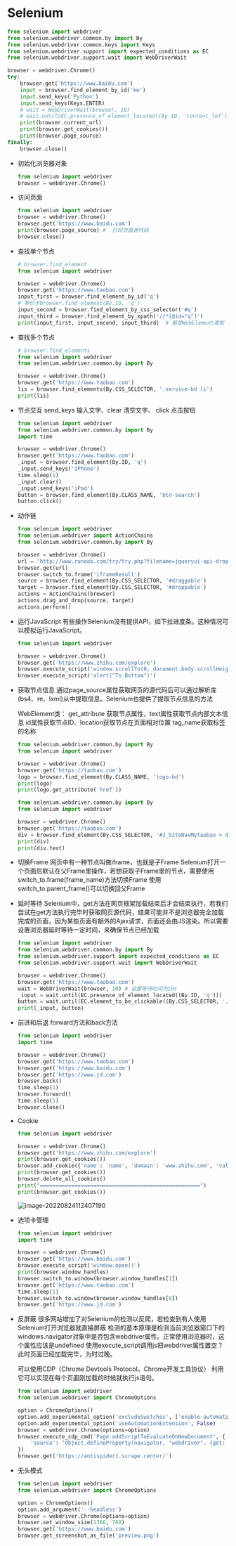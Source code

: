 # Selenium

```python
from selenium import webdriver
from selenium.webdriver.common.by import By
from selenium.webdriver.common.keys import Keys
from selenium.webdriver.support import expected_conditions as EC
from selenium.webdriver.support.wait import WebDriverWait

browser = webdriver.Chrome()
try:
    browser.get('https://www.baidu.com')
    input = browser.find_element_by_id('kw')
    input.send_keys('Python')
    input.send_keys(Keys.ENTER)
    # wait = WebDriverWait(browser, 10)
    # wait.until(EC.presence_of_element_located((By.ID, 'content_lef')))
    print(browser.current_url)
    print(browser.get_cookies())
    print(browser.page_source)
finally:
    browser.close()
```

* 初始化浏览器对象

  ```python
  from selenium import webdriver
  browser = webdriver.Chrome()
  ```

* 访问页面

  ```python
  from selenium import webdriver
  browser = webdriver.Chrome()
  browser.get('https://www.baidu.com')
  print(browser.page_source) #  打印页面源代码
  browser.close()
  ```

* 查找单个节点

  ```python
  # browser.find_element
  from selenium import webdriver
  
  browser = webdriver.Chrome()
  browser.get('https://www.taobao.com')
  input_first = browser.find_element_by_id('q')
  # 等价于browser.find_element(By.ID, 'q')
  input_second = browser.find_element_by_css_selector('#q')
  input_third = browser.find_element_by_xpath('//*[@id="q"]')
  print(input_first, input_second, input_third)  # 都是WebElement类型 三个一致
  ```

* 查找多个节点

  ```python
  # browser.find_elements
  from selenium import webdriver
  from selenium.webdriver.common.by import By
  
  browser = webdriver.Chrome()
  browser.get('https://www.taobao.com')
  lis = browser.find_elements(By.CSS_SELECTOR, '.service-bd li')
  print(lis)
  ```

* 节点交互
  send_keys 输入文字、clear 清空文字、 click 点击按钮

  ```python
  from selenium import webdriver
  from selenium.webdriver.common.by import By
  import time
  
  browser = webdriver.Chrome()
  browser.get('https://www.taobao.com')
  _input = browser.find_element(By.ID, 'q')
  _input.send_keys('iPhone')
  time.sleep(1)
  _input.clear()
  _input.send_keys('iPad')
  button = browser.find_element(By.CLASS_NAME, 'btn-search')
  button.click()
  ```

* 动作链

  ```python
  from selenium import webdriver
  from selenium.webdriver import ActionChains
  from selenium.webdriver.common.by import By
  
  browser = webdriver.Chrome()
  url = 'http://www.runoob.com/try/try.php?filename=jqueryui-api-droppable'
  browser.get(url)
  browser.switch_to.frame('iframeResult')
  source = browser.find_element(By.CSS_SELECTOR, '#draggable')
  target = browser.find_element(By.CSS_SELECTOR, '#droppable')
  actions = ActionChains(browser)
  actions.drag_and_drop(source, target)
  actions.perform()
  ```

* 运行JavaScript
  有些操作Selenium没有提供API，如下拉进度条。这种情况可以模拟运行JavaScript。

  ```python
  from selenium import webdriver
  
  browser = webdriver.Chrome()
  browser.get('https://www.zhihu.com/explore')
  browser.execute_script('window.scrollTo(0, document.body.scrollHeight)')
  browser.execute_script('alert("To Bottom")')
  ```

* 获取节点信息
  通过page_source属性获取网页的源代码后可以通过解析库(bs4、re、lxml)从中提取信息。Selenium也提供了提取节点信息的方法

  WebElement类：
  get_attribute 获取节点属性，text属性获取节点内部文本信息
  id属性获取节点ID、location获取节点在页面相对位置
  tag_name获取标签的名称

  ```python
  from selenium.webdriver.common.by import By
  from selenium import webdriver
  
  browser = webdriver.Chrome()
  browser.get('https://taobao.com')
  logo = browser.find_element(By.CLASS_NAME, 'logo-bd')
  print(logo)
  print(logo.get_attribute('href'))
  ```

  ```python
  from selenium.webdriver.common.by import By
  from selenium import webdriver
  
  browser = webdriver.Chrome()
  browser.get('https://taobao.com')
  div = browser.find_element(By.CSS_SELECTOR, '#J_SiteNavMytaobao > div.site-nav-menu-hd > a > span')
  print(div)
  print(div.text)
  ```

* 切换Frame
  网页中有一种节点叫做iframe，也就是子Frame
  Selenium打开一个页面后默认在父Frame里操作，若想获取子Frame里的节点，需要使用switch_to.frame(frame_name)方法切换Frame
  使用switch_to.parent_frame()可以切换回父Frame

* 延时等待
  Selenium中，get方法在网页框架加载结束后才会结束执行，若我们尝试在get方法执行完毕时获取网页源代码，结果可能并不是浏览器完全加载完成的页面，因为某些页面有额外的Ajax请求，页面还会由JS渲染。所以需要设置浏览器延时等待一定时间，来确保节点已经加载

  ```python
  from selenium import webdriver
  from selenium.webdriver.common.by import By
  from selenium.webdriver.support import expected_conditions as EC
  from selenium.webdriver.support.wait import WebDriverWait
  
  browser = webdriver.Chrome()
  browser.get('https://www.taobao.com')
  wait = WebDriverWait(browser, 10) # 设置等待时间为10s
  _input = wait.until(EC.presence_of_element_located((By.ID, 'q')))
  button = wait.until(EC.element_to_be_clickable((By.CSS_SELECTOR, '.btn-search')))
  print(_input, button)
  ```

* 前进和后退
  forward方法和back方法

  ```python
  from selenium import webdriver
  import time
  
  browser = webdriver.Chrome()
  browser.get('https://www.taobao.com')
  browser.get('https://www.baidu.com')
  browser.get('https://www.jd.com')
  browser.back()
  time.sleep(1)
  browser.forward()
  time.sleep(1)
  browser.close()
  ```

* Cookie

  ```python
  from selenium import webdriver
  
  browser = webdriver.Chrome()
  browser.get('https://www.zhihu.com/explore')
  print(browser.get_cookies())
  browser.add_cookie({'name': 'name', 'domain': 'www.zhihu.com', 'value': 'will'})
  print(browser.get_cookies())
  browser.delete_all_cookies()
  print("===================================================")
  print(browser.get_cookies())
  ```

  ![image-20220824112407190](../images/image-20220824112407190.png)

* 选项卡管理

  ```python
  from selenium import webdriver
  import time
  
  browser = webdriver.Chrome()
  browser.get('https://www.baidu.com')
  browser.execute_script('window.open()')
  print(browser.window_handles)
  browser.switch_to.window(browser.window_handles[1])
  browser.get('https://www.taobao.com')
  time.sleep(1)
  browser.switch_to.window(browser.window_handles[0])
  browser.get('https://www.jd.com')
  ```

* 反屏蔽
  很多网站增加了对Selenium的检测以反爬，若检查到有人使用Selenium打开浏览器就直接屏蔽
  检测的基本原理是检测当前浏览器窗口下的windows.navigator对象中是否包含webdriver属性。正常使用浏览器时，这个属性应该是undefined
  使用execute_script调用js把webdriver属性置空？此时页面已经加载完毕，为时过晚。

  可以使用CDP（Chrome Devtools Protocol，Chrome开发工具协议）
  利用它可以实现在每个页面刚加载的时候就执行js语句。

  ```python
  from selenium import webdriver
  from selenium.webdriver import ChromeOptions
  
  option = ChromeOptions()
  option.add_experimental_option('excludeSwitches', ['enable-automation'])
  option.add_experimental_option('useAutomationExtension', False)
  browser = webdriver.Chrome(options=option)
  browser.execute_cdp_cmd('Page.addScriptToEvaluateOnNewDocument', {
      'source': 'Object.defineProperty(navigator, "webdriver", {get: ()=>undefined})'
  })
  browser.get('https://antispider1.scrape.center/')
  ```

* 无头模式

  ```python
  from selenium import webdriver
  from selenium.webdriver import ChromeOptions
  
  option = ChromeOptions()
  option.add_argument('--headless')
  browser = webdriver.Chrome(options=option)
  browser.set_window_size(1366, 768)
  browser.get('https://www.baidu.com')
  browser.get_screenshot_as_file('preview.png')
  ```

  
